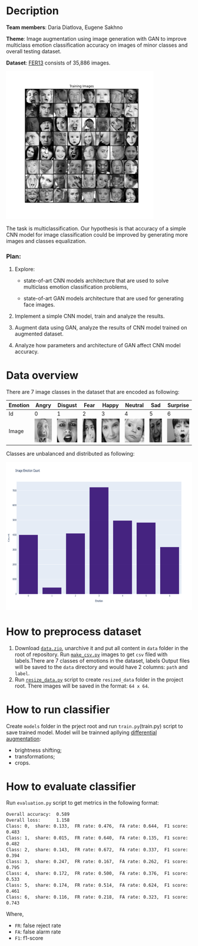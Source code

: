 # Decription

__Team members__: Daria Diatlova, Eugene Sakhno

__Theme__: Image augmentation using image generation with GAN to improve multiclass emotion classification accuracy on images of minor classes and overall testing dataset.

__Dataset__: [FER13](https://datarepository.wolframcloud.com/resources/FER-2013) consists of 35,886 images. 

<img src = resources/emotion_samples/image_samples.jpg width="400" height="400">

The task is multiclassification. Our hypothesis is that accuracy of a simple CNN model for image classification could be improved by generating more images and classes equalization.

### Plan: 

1. Explore:

	- state-of-art CNN models architecture that are used to solve multiclass emotion classification problems,

	- state-of-art GAN models architecture that are used for generating face images.

2. Implement a simple CNN model, train and analyze the results.

3. Augment data using GAN, analyze the results of CNN model trained on augmented dataset. 

4. Analyze how parameters and architecture of GAN affect CNN model accuracy. 


# Data overview
There are 7 image classes in the dataset that are encoded as following:

**Emotion** | Angry | Disgust | Fear | Happy | Neutral | Sad | Surprise
---|---|---|---|---|---|---|---
Id | 0| 1 | 2 | 3 | 4 | 5 | 6 
Image | <img src = resources/emotion_samples/0.png width="64" height="64"> | <img src = resources/emotion_samples/1.png width="64" height="64"> | <img src = resources/emotion_samples/2.png width="64" height="64"> | <img src = resources/emotion_samples/3.png width="64" height="64"> | <img src = resources/emotion_samples/4.png width="64" height="64"> | <img src = resources/emotion_samples/5.png width="64" height="64"> | <img src = resources/emotion_samples/6.png width="64" height="64"> |

Classes are unbalanced and distributed as following:

<img src = resources/plots/emotion.png width="700" height="400">

# How to preprocess dataset
1. Download [`data.zip`](https://www.kaggle.com/msambare/fer2013?select=test), unarchive it and put all content in `data`
folder in the root of repository. Run [`make_csv.py`](make_csv.py) images to get `csv` filed with labels.There are 7 classes of emotions in the dataset, labels
   Output files will be saved to the `data` directory and would have 2 columns: `path` and `label`. 
2. Run [`resize_data.py`](resize_data.py) script to create `resized_data` folder in the project root. There images will be saved in the format: `64 x 64`.


# How to run classifier
Create `models` folder in the prject root and run `train.py`(train.py) script to save trained model. Model will be trainned apllying [differential augmentation](augment.py):

- brightness shifting;
- transformations;
- crops. 

# How to evaluate classifier

Run `evaluation.py` script to get metrics in the following format:

	Overall accuracy:  0.589
	Overall loss:      1.158
	Class: 0,  share: 0.133,  FR rate: 0.476,  FA rate: 0.644,  F1 score: 0.483
	Class: 1,  share: 0.015,  FR rate: 0.640,  FA rate: 0.135,  F1 score: 0.482
	Class: 2,  share: 0.143,  FR rate: 0.672,  FA rate: 0.337,  F1 score: 0.394
	Class: 3,  share: 0.247,  FR rate: 0.167,  FA rate: 0.262,  F1 score: 0.795
	Class: 4,  share: 0.172,  FR rate: 0.500,  FA rate: 0.376,  F1 score: 0.533
	Class: 5,  share: 0.174,  FR rate: 0.514,  FA rate: 0.624,  F1 score: 0.461
	Class: 6,  share: 0.116,  FR rate: 0.218,  FA rate: 0.323,  F1 score: 0.743


Where,
- `FR`: false reject rate
- `FA`: false alarm rate
- `F1`: f1-score 

